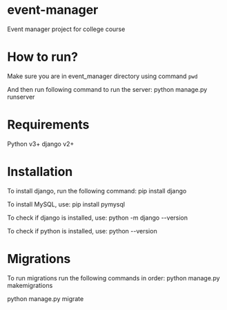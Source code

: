 # event-manager
Event manager project for college course

# How to run?
Make sure you are in event_manager directory using command `pwd`

And then run following command to run the server:
python manage.py runserver

# Requirements
Python v3+
django v2+

# Installation
To install django, run the following command:
pip install django

To install MySQL, use:
pip install pymysql

To check if django is installed, use:
python -m django --version

To check if python is installed, use:
python --version

# Migrations
To run migrations run the following commands in order:
python manage.py makemigrations

python manage.py migrate